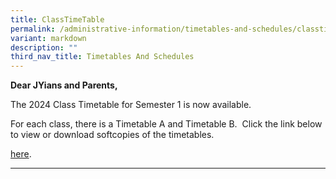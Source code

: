```yaml
---
title: ClassTimeTable
permalink: /administrative-information/timetables-and-schedules/classtime-table/
variant: markdown
description: ""
third_nav_title: Timetables And Schedules
---
```

<p><strong>Dear JYians and Parents,</strong></p>
<p>The&nbsp;2024&nbsp;Class Timetable for&nbsp;Semester 1&nbsp;is now available.
	
</p><p>For each class, there is a Timetable A and Timetable B. &nbsp;Click the link below to view or download softcopies of the timetables.
	
	
 <a href="https://drive.google.com/drive/folders/1smsehi_CI6xomS6gWB41cI-BUFeDaB3v">here</a>.</p>
<hr>